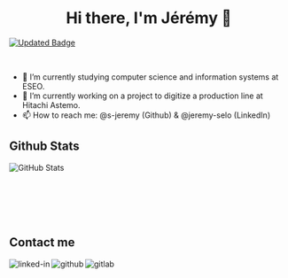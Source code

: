 <h1 align="center">Hi there, I'm Jérémy 👋</h1>

[![Updated Badge](https://badges.pufler.dev/updated/s-jeremy/s-jeremy)](https://badges.pufler.dev)

<br>

- 🔭 I’m currently studying computer science and information systems at ESEO.
- 🌱 I’m currently working on a project to digitize a production line at Hitachi Astemo.
- 📫 How to reach me: @s-jeremy (Github) & @jeremy-selo (LinkedIn)

<h2>Github Stats</h2>

<img align="left" alt="GitHub Stats" src="https://github-readme-stats.vercel.app/api/top-langs/?username=s-jeremy&layout=compact">

[//]: <> (https://github-readme-stats.vercel.app/api/top-langs/?username=s-jeremy&theme=white)                                                     
[//]: <> (https://github-readme-stats-2-rho.vercel.app/api?username=s-jeremy&show_icons=true&hide_border=true)                                                     

<br><br><br><br><br><br>

<h2>Contact me</h2>

[<img align="left" alt="linked-in" src="https://img.shields.io/badge/LinkedIn-0077B5?style=for-the-badge&logo=linkedin&logoColor=white" />](https://www.linkedin.com/in/jeremy-selo/)

[<img align="left" alt="github" src="https://img.shields.io/badge/GitHub-100000?style=for-the-badge&logo=github&logoColor=white" />](https://github.com/s-jeremy/)

[<img align="left" alt="gitlab" src="https://img.shields.io/badge/GitLab-330F63?style=for-the-badge&logo=gitlab&logoColor=white" />](https://gitlab.com/s_jeremy/)

